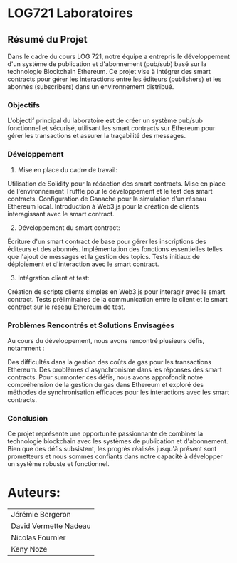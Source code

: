 # LOG721 Laboratoires

## Résumé du Projet

Dans le cadre du cours LOG 721, notre équipe a entrepris le développement d'un système de publication et d'abonnement (pub/sub) basé sur la technologie Blockchain Ethereum. Ce projet vise à intégrer des smart contracts pour gérer les interactions entre les éditeurs (publishers) et les abonnés (subscribers) dans un environnement distribué.

### Objectifs
L'objectif principal du laboratoire est de créer un système pub/sub fonctionnel et sécurisé, utilisant les smart contracts sur Ethereum pour gérer les transactions et assurer la traçabilité des messages.

### Développement
1. Mise en place du cadre de travail:

Utilisation de Solidity pour la rédaction des smart contracts.
Mise en place de l'environnement Truffle pour le développement et le test des smart contracts.
Configuration de Ganache pour la simulation d'un réseau Ethereum local.
Introduction à Web3.js pour la création de clients interagissant avec le smart contract.

2. Développement du smart contract:

Écriture d'un smart contract de base pour gérer les inscriptions des éditeurs et des abonnés.
Implémentation des fonctions essentielles telles que l'ajout de messages et la gestion des topics.
Tests initiaux de déploiement et d'interaction avec le smart contract.

3. Intégration client et test:

Création de scripts clients simples en Web3.js pour interagir avec le smart contract.
Tests préliminaires de la communication entre le client et le smart contract sur le réseau Ethereum de test.

### Problèmes Rencontrés et Solutions Envisagées
Au cours du développement, nous avons rencontré plusieurs défis, notamment :

Des difficultés dans la gestion des coûts de gas pour les transactions Ethereum.
Des problèmes d'asynchronisme dans les réponses des smart contracts.
Pour surmonter ces défis, nous avons approfondit notre compréhension de la gestion du gas dans Ethereum et exploré des méthodes de synchronisation efficaces pour les interactions avec les smart contracts.

### Conclusion
Ce projet représente une opportunité passionnante de combiner la technologie blockchain avec les systèmes de publication et d'abonnement. Bien que des défis subsistent, les progrès réalisés jusqu'à présent sont prometteurs et nous sommes confiants dans notre capacité à développer un système robuste et fonctionnel.

# Auteurs:

||
|----|
|Jérémie Bergeron|
|David Vermette Nadeau|
|Nicolas Fournier|
|Keny Noze|

